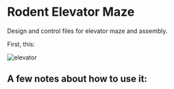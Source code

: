 # Rodent Elevator Maze
Design and control files for elevator maze and assembly.

First, this:

![elevator](/.images/jtag.png?raw=true "elevator")

## A few notes about how to use it:

